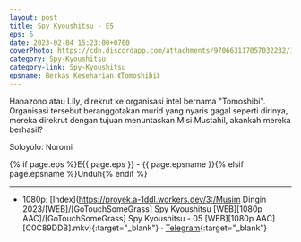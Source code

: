 ```yaml
---
layout: post
title: Spy Kyoushitsu - E5
eps: 5
date: 2023-02-04 15:23:00+0700
coverPhoto: https://cdn.discordapp.com/attachments/970663117057032232/1071343996355481630/mpv-shot0197.jpg
category: Spy-Kyoushitsu
category-link: Spy-Kyoushitsu
epsname: Berkas Keseharian 《Tomoshibi》
---
```


Hanazono atau Lily, direkrut ke organisasi intel bernama "Tomoshibi". Organisasi tersebut beranggotakan murid yang nyaris gagal seperti dirinya, mereka direkrut dengan tujuan menuntaskan Misi Mustahil, akankah mereka berhasil?

Soloyolo: Noromi

{% if page.eps %}E{{ page.eps }} - {{ page.epsname }}{% elsif page.epsname %}Unduh{% endif %}

---
- 1080p: [Index](https://proyek.a-1ddl.workers.dev/3:/Musim Dingin 2023/[WEB]/[GoTouchSomeGrass] Spy Kyoushitsu [WEB][1080p AAC]/[GoTouchSomeGrass] Spy Kyoushitsu - 05 [WEB][1080p AAC][C0C89DDB].mkv){:target="_blank"} &middot; [Telegram](https://t.me/a1fansubweeklies/198){:target="_blank"}

